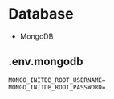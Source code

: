 # Database

- MongoDB

## .env.mongodb

```env
MONGO_INITDB_ROOT_USERNAME=
MONGO_INITDB_ROOT_PASSWORD=
```

